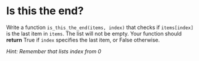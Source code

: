 # Is this the end?

Write a function `is_this_the_end(items, index)` that checks if `items[index]` is the last item in `items`.
The list will not be empty.
Your function should **return** True if `index` specifies the last item, or False otherwise.

*Hint: Remember that lists index from 0*
